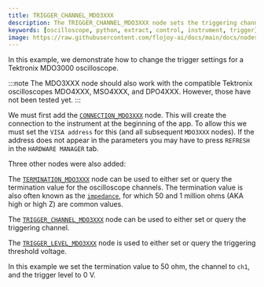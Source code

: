 ```yaml
---
title: TRIGGER_CHANNEL_MDO3XXX
description: The TRIGGER_CHANNEL_MDO3XXX node sets the triggering channel for a MDO3XXX oscilloscope.
keywords: [oscilloscope, python, extract, control, instrument, trigger]
image: https://raw.githubusercontent.com/flojoy-ai/docs/main/docs/nodes/IO/INSTRUMENTS/OSCILLOSCOPES/TEKTRONIX/MDO3XXX/BASIC/TRIGGER_CHANNEL_MDO3XXX/examples/EX1/output.jpeg
---
```


In this example, we demonstrate how to change the trigger settings for a Tektronix MDO3000 oscilloscope. 

:::note
The MDO3XXX node should also work with the compatible Tektronix oscilloscopes MDO4XXX, MSO4XXX, and DPO4XXX. However, those have not been tested yet.
:::

We must first add the [`CONNECTION_MDO3XXX`](https://github.com/flojoy-ai/nodes/tree/develop/IO/INSTRUMENTS/OSCILLOSCOPES/TEKTRONIX/MDO3XXX/) node. This will create the connection to the instrument at the beginning of the app. To allow this we must set the `VISA address` for this (and all subsequent `MDO3XXX` nodes). If the address does not appear in the parameters you may have to press `REFRESH` in the `HARDWARE MANAGER` tab.

Three other nodes were also added:

The [`TERMINATION_MDO3XXX`](https://github.com/flojoy-ai/nodes/blob/develop/IO/INSTRUMENTS/OSCILLOSCOPES/TEKTRONIX/MDO3XXX/BASIC/TERMINATION_MDO3XXX/TERMINATION_MDO3XXX.py) node can be used to either set or query the termination value for the oscilloscope channels. The termination value is also often known as the [`impedance`](https://en.wikipedia.org/wiki/Electrical_impedance), for which 50 and 1 million ohms (AKA high or high Z) are common values.

The [`TRIGGER_CHANNEL_MDO3XXX`](https://github.com/flojoy-ai/nodes/tree/develop/IO/INSTRUMENTS/OSCILLOSCOPES/TEKTRONIX/MDO3XXX/BASIC/TRIGGER_CHANNEL_MDO3XXX) node can be used to either set or query the triggering channel.

The [`TRIGGER_LEVEL_MDO3XXX`](https://github.com/flojoy-ai/nodes/tree/develop/IO/INSTRUMENTS/OSCILLOSCOPES/TEKTRONIX/MDO3XXX/BASIC/TRIGGER_LEVEL_MDO3XXX) node is used to either set or query the triggering threshold voltage.

In this example we set the termination value to 50 ohm, the channel to `ch1`, and the trigger level to 0 V.
